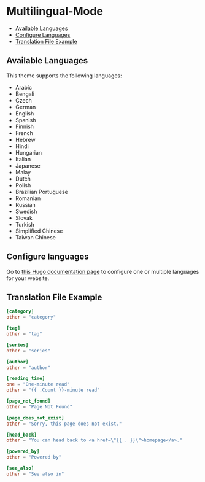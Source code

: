 # Multilingual-Mode

-   [Available Languages](#available-languages)
-   [Configure Languages](#configure-languages)
-   [Translation File Example](#translation-file-example)

## Available Languages

This theme supports the following languages:

-   Arabic
-   Bengali
-   Czech
-   German
-   English
-   Spanish
-   Finnish
-   French
-   Hebrew
-   Hindi
-   Hungarian
-   Italian
-   Japanese
-   Malay
-   Dutch
-   Polish
-   Brazilian Portuguese
-   Romanian
-   Russian
-   Swedish
-   Slovak
-   Turkish
-   Simplified Chinese
-   Taiwan Chinese

## Configure languages

Go to [this Hugo documentation page](https://gohugo.io/content-management/multilingual/#configure-languages) to configure one or multiple languages for your website.

## Translation File Example

```toml
[category]
other = "category"

[tag]
other = "tag"

[series]
other = "series"

[author]
other = "author"

[reading_time]
one = "One-minute read"
other = "{{ .Count }}-minute read"

[page_not_found]
other = "Page Not Found"

[page_does_not_exist]
other = "Sorry, this page does not exist."

[head_back]
other = "You can head back to <a href=\"{{ . }}\">homepage</a>."

[powered_by]
other = "Powered by"

[see_also]
other = "See also in"
```
